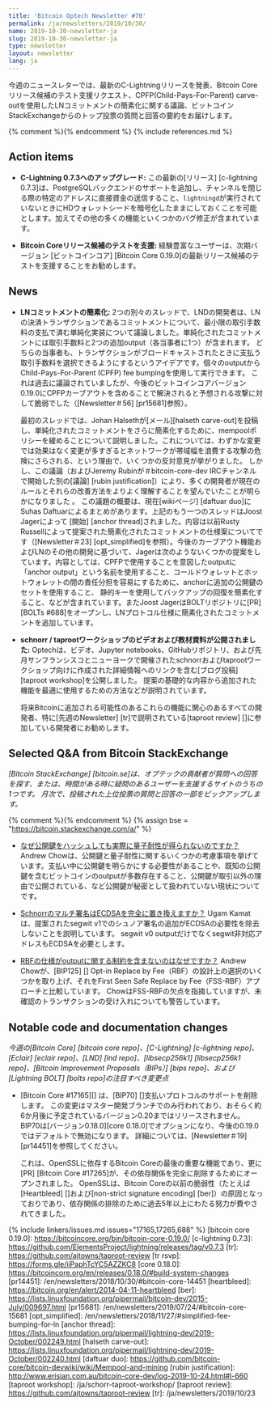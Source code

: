 ```yaml
---
title: 'Bitcoin Optech Newsletter #70'
permalink: /ja/newsletters/2019/10/30/
name: 2019-10-30-newsletter-ja
slug: 2019-10-30-newsletter-ja
type: newsletter
layout: newsletter
lang: ja
---
```

今週のニュースレターでは、最新のC-Lightningリリースを発表、Bitcoin Coreリリース候補のテスト支援リクエスト、CPFP(Child-Pays-For-Parent) carve-outを使用したLNコミットメントの簡素化に関する議論、ビットコインStackExchangeからのトップ投票の質問と回答の要約をお届けします。

{% comment %}<!-- include references.md below the fold but above any Jekyll/Liquid variables-->{% endcomment %}
{% include references.md %}

## Action items

- **C-Lightning 0.7.3へのアップグレード:** この最新の[リリース] [c-lightning 0.7.3]は、PostgreSQLバックエンドのサポートを追加し、チャンネルを閉じる際の特定のアドレスに直接資金の送信すること、`lightningd`が実行されていないときにHDウォレットシードを暗号化したままにしておくことを可能とします。加えてその他の多くの機能といくつかのバグ修正が含まれています。

- **Bitcoin Coreリリース候補のテストを支援:** 経験豊富なユーザーは、次期バージョン [ビットコインコア] [Bitcoin Core 0.19.0]の最新リリース候補のテストを支援することをお勧めします。

## News

- **LNコミットメントの簡素化:** 2つの別々のスレッドで、LNDの開発者は、LNの決済トランザクションであるコミットメントについて、最小限の取引手数料の支払で済む単純化実装について議論しました。単純化されたコミットメントには取引手数料と2つの追加output（各当事者に1つ）が含まれます。 どちらの当事者も、トランザクションがブロードキャストされたときに支払う取引手数料を選択できるようにするというアイデアです。個々のoutputから Child-Pays-For-Parent (CPFP) fee bumpingを使用して実行できます。 これは過去に議論されていましたが、今後のビットコインコアバージョン0.19.0にCPFPカーブアウトを含めることで解決されると予想される攻撃に対して脆弱でした（[Newsletter＃56] [pr15681]参照）。

    最初のスレッドでは、Johan Halsethが[メール][halseth carve-out]を投稿し、単純化されたコミットメントをさらに簡素化するために、mempoolポリシーを緩めることについて説明しました。これについては、わずかな変更では効果はなく変更が多すぎるとネットワークが帯域幅を浪費する攻撃の危険にさらされる、という理由で、いくつかの反対意見が挙がりました。 しかし、この議論（およびJeremy Rubinが＃bitcoin-core-dev IRCチャンネルで開始した別の[議論] [rubin justification]）により、多くの開発者が現在のルールとそれらの改善方法をよりよく理解することを望んでいたことが明らかになりました 。 この議題の概要は、現在[wikiページ] [daftuar duo]にSuhas Daftuarによるまとめがあります。上記のもう一つのスレッドはJoost Jagerによって [開始] [anchor thread]されました。内容は以前Rusty Russellによって提案された簡素化されたコミットメントの仕様案についてです（[Newsletter＃23] [opt_simplified]を参照）。今後のカーブアウト機能およびLNのその他の開発に基づいて、Jagerは次のようないくつかの提案をしています。内容としては、CPFPで使用することを意図したoutputに「anchor output」という名前を使用すること、コールドウォレットとホットウォレットの間の責任分担を容易にするために、anchorに追加の公開鍵のセットを使用すること、 静的キーを使用してバックアップの回復を簡素化すること、などが含まれています。またJoost JagerはBOLTリポジトリに[PR][BOLTs
    #688]をオープンし、LNプロトコル仕様に簡素化されたコミットメントを追加しています。

- **schnorr / taprootワークショップのビデオおよび教材資料が公開されました:**
  Optechは、ビデオ、Jupyter notebooks、GitHubリポジトリ、および先月サンフランシスコとニューヨークで開催されたschnorrおよびtaprootワークショップ向けに作成された詳細情報へのリンクを含む[ブログ投稿] [taproot workshop]を公開しました。 提案の基礎的な内容から追加された機能を最適に使用するための方法などが説明されています。

   将来Bitcoinに追加される可能性のあるこれらの機能に関心のあるすべての開発者、特に[先週のNewsletter] [tr]で説明されている[taproot review] []に参加している開発者にお勧めします。

## Selected Q&A from Bitcoin StackExchange

*[Bitcoin StackExchange] [bitcoin.se]は、オプテックの貢献者が質問への回答を探す、または、時間がある時に疑問のあるユーザーを支援するサイトのうちの1つです。 月次で、投稿された上位投票の質問と回答の一部をピックアップします。*

{% comment %}<!-- https://bitcoin.stackexchange.com/search?tab=votes&q=created%3a1m..%20is%3aanswer -->{%
endcomment %}
{% assign bse = "https://bitcoin.stackexchange.com/a/" %}


- [なぜ公開鍵をハッシュしても実際に量子耐性が得られないのですか？]({{bse}}91049)
  Andrew Chowは、公開鍵と量子耐性に関するいくつかの考慮事項を挙げています。支払い中に公開鍵を明らかにする必要性があることや、既知の公開鍵を含むビットコインのoutputが多数存在すること、公開鍵が取引以外の理由で公開されている、など公開鍵が秘密として扱われていない現状についてです。


- [Schnorrのマルチ署名はECDSAを完全に置き換えますか？]({{bse}}90855)
  Ugam Kamatは、提案されたsegwit v1でのシュノア署名の追加がECDSAの必要性を除去しないことを説明しています。 segwit v0 outputだけでなくsegwit非対応アドレスもECDSAを必要とします。

- [RBFの仕様がoutputに関する制約を含まないのはなぜですか？]({{bse}}90858)
  Andrew Chowが、[BIP125] [] Opt-in Replace by Fee（RBF）の設計上の選択のいくつかを取り上げ、それをFirst Seen Safe Replace by Fee（FSS-RBF）アプローチと比較しています。 ChowはFSS-RBFの欠点を指摘していますが、未確認のトランザクションの受け入れについても警告しています。

## Notable code and documentation changes

*今週の[Bitcoin Core] [bitcoin core repo]、[C-Lightning] [c-lightning repo]、[Eclair] [eclair repo]、[LND] [lnd repo]、[libsecp256k1] [libsecp256k1 repo]、[Bitcoin Improvement Proposals（BIPs）] [bips repo]、および [Lightning BOLT] [bolts repo]の注目すべき変更点*

- [Bitcoin Core #17165][] は、[BIP70] []支払いプロトコルのサポートを削除します。 この変更はマスター開発ブランチでのみ行われており、おそらく約6か月後に予定されているバージョン0.20まではリリースされません。 BIP70は[バージョン0.18.0][core 0.18.0]でオプションになり、今後の0.19.0ではデフォルトで無効になります。 詳細については、[Newsletter＃19] [pr14451]を参照してください。

    これは、OpenSSLに依存するBitcoin Coreの最後の重要な機能であり、更に[PR] [Bitcoin Core #17265]が、その依存関係を完全に削除するためにオープンされました。 OpenSSLは、Bitcoin Coreの以前の脆弱性（たとえば[Heartbleed] []および[non-strict signature encoding] [ber]）の原因となっておりであり、依存関係の排除のために過去5年以上にわたる努力が費やされてきました。

{% include linkers/issues.md issues="17165,17265,688" %}
[bitcoin core 0.19.0]: https://bitcoincore.org/bin/bitcoin-core-0.19.0/
[c-lightning 0.7.3]: https://github.com/ElementsProject/lightning/releases/tag/v0.7.3
[tr]: https://github.com/ajtowns/taproot-review
[tr rsvp]: https://forms.gle/iiPaphTcYC5AZZKC8
[core 0.18.0]: https://bitcoincore.org/en/releases/0.18.0/#build-system-changes
[pr14451]: /en/newsletters/2018/10/30/#bitcoin-core-14451
[heartbleed]: https://bitcoin.org/en/alert/2014-04-11-heartbleed
[ber]: https://lists.linuxfoundation.org/pipermail/bitcoin-dev/2015-July/009697.html
[pr15681]: /en/newsletters/2019/07/24/#bitcoin-core-15681
[opt_simplified]: /en/newsletters/2018/11/27/#simplified-fee-bumping-for-ln
[anchor thread]: https://lists.linuxfoundation.org/pipermail/lightning-dev/2019-October/002249.html
[halseth carve-out]: https://lists.linuxfoundation.org/pipermail/lightning-dev/2019-October/002240.html
[daftuar duo]: https://github.com/bitcoin-core/bitcoin-devwiki/wiki/Mempool-and-mining
[rubin justification]: http://www.erisian.com.au/bitcoin-core-dev/log-2019-10-24.html#l-660
[taproot workshop]: /ja/schorr-taproot-workshop/
[taproot review]: https://github.com/ajtowns/taproot-review
[tr]: /ja/newsletters/2019/10/23
